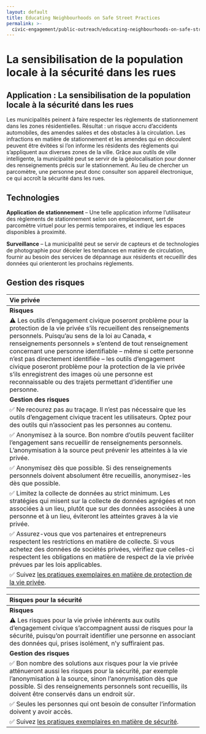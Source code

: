 ```yaml
---
layout: default
title: Educating Neighbourhoods on Safe Street Practices
permalink: >-
  civic-engagement/public-outreach/educating-neighbourhoods-on-safe-street-practices.html
---
```


# La sensibilisation de la population locale à la sécurité dans les rues

## Application : La sensibilisation de la population locale à la sécurité dans les rues

Les municipalités peinent à faire respecter les règlements de stationnement dans les zones résidentielles. Résultat : un risque accru d’accidents automobiles, des amendes salées et des obstacles à la circulation. Les infractions en matière de stationnement et les amendes qui en découlent peuvent être évitées si l’on informe les résidents des règlements qui s’appliquent aux diverses zones de la ville. Grâce aux outils de ville intelligente, la municipalité peut se servir de la géolocalisation pour donner des renseignements précis sur le stationnement. Au lieu de chercher un parcomètre, une personne peut donc consulter son appareil électronique, ce qui accroît la sécurité dans les rues.

## Technologies

**Application de stationnement** – Une telle application informe l’utilisateur des règlements de stationnement selon son emplacement, sert de parcomètre virtuel pour les permis temporaires, et indique les espaces disponibles à proximité.

**Surveillance** – La municipalité peut se servir de capteurs et de technologies de photographie pour déceler les tendances en matière de circulation, fournir au besoin des services de dépannage aux résidents et recueillir des données qui orienteront les prochains règlements.

## Gestion des risques

| Vie privée |
| :--- |
| **Risques** |
| ⚠ Les outils d’engagement civique poseront problème pour la protection de la vie privée s’ils recueillent des renseignements personnels. Puisqu’au sens de la loi au Canada, « renseignements personnels » s’entend de tout renseignement concernant une personne identifiable – même si cette personne n’est pas directement identifiée – les outils d’engagement civique poseront problème pour la protection de la vie privée s’ils enregistrent des images où une personne est reconnaissable ou des trajets permettant d’identifier une personne. |
| **Gestion des risques** |
| ✅ Ne recourez pas au traçage. Il n’est pas nécessaire que les outils d’engagement civique tracent les utilisateurs. Optez pour des outils qui n’associent pas les personnes au contenu. |
| ✅  Anonymisez à la source. Bon nombre d’outils peuvent faciliter l’engagement sans recueillir de renseignements personnels. L’anonymisation à la source peut prévenir les atteintes à la vie privée. |
| ✅ Anonymisez dès que possible. Si des renseignements personnels doivent absolument être recueillis, anonymisez-les dès que possible. |
| ✅ Limitez la collecte de données au strict minimum. Les stratégies qui misent sur la collecte de données agrégées et non associées à un lieu, plutôt que sur des données associées à une personne et à un lieu, éviteront les atteintes graves à la vie privée. |
| ✅ Assurez-vous que vos partenaires et entrepreneurs respectent les restrictions en matière de collecte. Si vous achetez des données de sociétés privées, vérifiez que celles-ci respectent les obligations en matière de respect de la vie privée prévues par les lois applicables. |
| ✅ Suivez [les pratiques exemplaires en matière de protection de la vie privée](../../metapreoccupations/vie-privee.md). |

| Risques pour la sécurité |
| :--- |
| **Risques** |
| ⚠  Les risques pour la vie privée inhérents aux outils d’engagement civique s’accompagnent aussi de risques pour la sécurité, puisqu’on pourrait identifier une personne en associant des données qui, prises isolément, n’y suffiraient pas. |
| **Gestion des risques** |
| ✅ Bon nombre des solutions aux risques pour la vie privée atténueront aussi les risques pour la sécurité, par exemple l’anonymisation à la source, sinon l’anonymisation dès que possible. Si des renseignements personnels sont recueillis, ils doivent être conservés dans un endroit sûr. |
| ✅ Seules les personnes qui ont besoin de consulter l’information doivent y avoir accès. |
| ✅ Suivez [les pratiques exemplaires en matière de sécurité](../../metapreoccupations/securite.md). |



